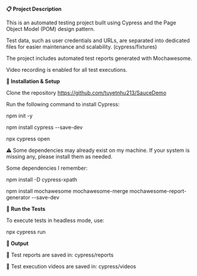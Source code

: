 **📋 Project Description**

This is an automated testing project built using Cypress and the Page Object Model (POM) design pattern.

Test data, such as user credentials and URLs, are separated into dedicated files for easier maintenance and scalability. (cypress/fixtures)

The project includes automated test reports generated with Mochawesome.

Video recording is enabled for all test executions.

**🚀 Installation & Setup**

Clone the repository https://github.com/tuyetnhu213/SauceDemo


Run the following command to install Cypress:

npm init -y

npm install cypress --save-dev

npx cypress open

⚠️ Some dependencies may already exist on my machine. If your system is missing any, please install them as needed.

Some dependencies I remember:

npm install -D cypress-xpath

npm install mochawesome mochawesome-merge mochawesome-report-generator --save-dev

**🧪 Run the Tests**

To execute tests in headless mode, use:

npx cypress run


**📁 Output**

📄 Test reports are saved in: cypress/reports

🎥 Test execution videos are saved in: cypress/videos

